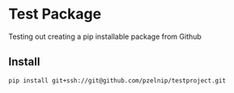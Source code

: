 # Test Package

Testing out creating a pip installable package from Github

## Install

```shell
pip install git+ssh://git@github.com/pzelnip/testproject.git
```
